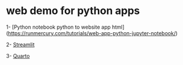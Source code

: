 # web demo for python apps

1- [Python notebook python to website app html]
(https://runmercury.com/tutorials/web-app-python-jupyter-notebook/)

2- [Streamlit](https://streamlit.io)

3- [Quarto](https://quarto.org/docs/get-started/hello/vscode.html)


